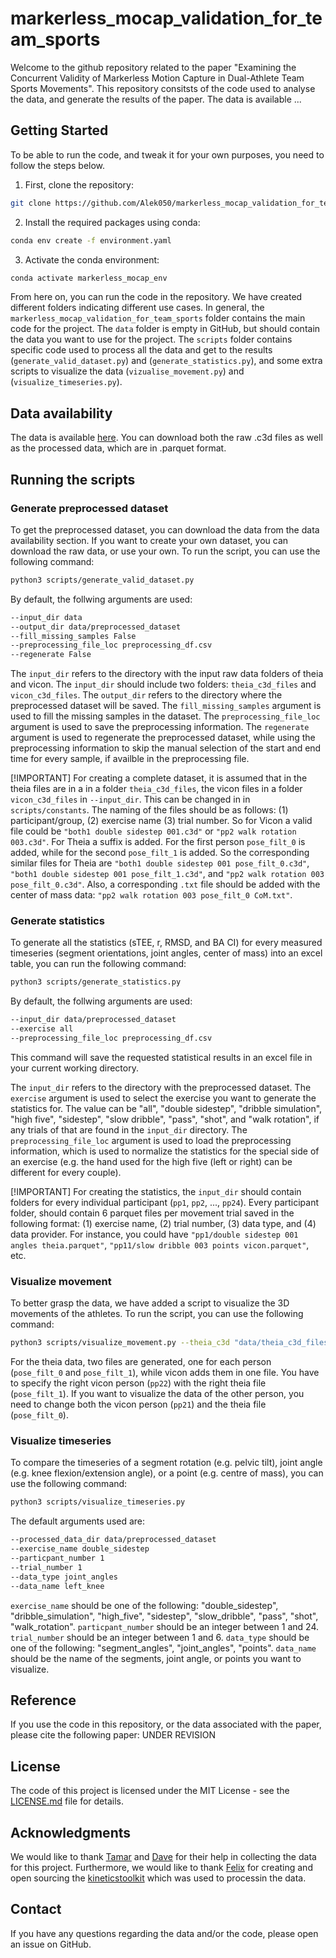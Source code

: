 # markerless_mocap_validation_for_team_sports

Welcome to the github repository related to the paper "Examining the Concurrent Validity of Markerless Motion Capture in Dual-Athlete Team Sports Movements". This repository consitsts of the code used to analyse the data, and generate the results of the paper. The data is available ...

## Getting Started

To be able to run the code, and tweak it for your own purposes, you need to follow the steps below.

1. First, clone the repository:
```bash
git clone https://github.com/Alek050/markerless_mocap_validation_for_team_sports.git
```

2. Install the required packages using conda:
```bash
conda env create -f environment.yaml
```

3. Activate the conda environment:
```bash
conda activate markerless_mocap_env
```

From here on, you can run the code in the repository. We have created different folders indicating different use cases. In general, the `markerless_mocap_validation_for_team_sports` folder contains the main code for the project. The `data` folder is empty in GitHub, but should contain the data you want to use for the project. The `scripts` folder contains specific code used to process all the data and get to the results (`generate_valid_dataset.py`) and (`generate_statistics.py`), and some extra scripts to visualize the data (`vizualise_movement.py`) and (`visualize_timeseries.py`).

## Data availability

The data is available [here](https://doi.org/10.34894/LZPY3B). You can download both the raw .c3d files as well as the processed data, which are in .parquet format.

## Running the scripts

### Generate preprocessed dataset
To get the preprocessed dataset, you can download the data from the data availability section. If you want to create your own dataset, you can download the raw data, or use your own. To run the script, you can use the following command:
```bash
python3 scripts/generate_valid_dataset.py 
```
By default, the follwing arguments are used:
```bash
--input_dir data
--output_dir data/preprocessed_dataset
--fill_missing_samples False
--preprocessing_file_loc preprocessing_df.csv
--regenerate False
```
The `input_dir` refers to the directory with the input raw data folders of theia and vicon. The `input_dir` should include two folders: `theia_c3d_files` and `vicon_c3d_files`. The `output_dir` refers to the directory where the preprocessed dataset will be saved. The `fill_missing_samples` argument is used to fill the missing samples in the dataset. The `preprocessing_file_loc` argument is used to save the preprocessing information. The `regenerate` argument is used to regenerate the preprocessed dataset, while using the preprocessing information to skip the manual selection of the start and end time for every sample, if availble in the preprocessing file.

[!IMPORTANT]
For creating a complete dataset, it is assumed that in the theia files are in a in a folder `theia_c3d_files`, the vicon files in a folder `vicon_c3d_files` in `--input_dir`. This can be changed in in `scripts/constants`. The naming of the files should be as follows: (1) participant/group, (2) exercise name (3) trial number. So for Vicon a valid file could be `"both1 double sidestep 001.c3d"` or `"pp2 walk rotation 003.c3d"`. For Theia a suffix is added. For the first person `pose_filt_0` is added, while for the second `pose_filt_1` is added. So the corresponding similar files for Theia are `"both1 double sidestep 001 pose_filt_0.c3d"`, `"both1 double sidestep 001 pose_filt_1.c3d"`, and `"pp2 walk rotation 003 pose_filt_0.c3d"`. Also, a corresponding `.txt` file should be added with the center of mass data: `"pp2 walk rotation 003 pose_filt_0 CoM.txt"`.

### Generate statistics
To generate all the statistics (sTEE, r, RMSD, and BA CI) for every measured timeseries (segment orientations, joint angles, center of mass) into an excel table, you can run the following command:

```bash
python3 scripts/generate_statistics.py
```
By default, the follwing arguments are used:
```bash
--input_dir data/preprocessed_dataset
--exercise all
--preprocessing_file_loc preprocessing_df.csv
```
This command will save the requested statistical results in an excel file in your current working directory.

The `input_dir` refers to the directory with the preprocessed dataset. The `exercise` argument is used to select the exercise you want to generate the statistics for. The value can be "all", "double sidestep", "dribble simulation", "high five", "sidestep", "slow dribble", "pass", "shot", and "walk rotation", if any trials of that are found in the `input_dir` directory. The `preprocessing_file_loc` argument is used to load the preprocessing information, which is used to normalize the statistics for the special side of an exercise (e.g. the hand used for the high five (left or right) can be different for every couple).

[!IMPORTANT]
For creating the statistics, the `input_dir` should contain folders for every individual participant (`pp1`, `pp2`, ..., `pp24`). Every participant folder, should contain 6 parquet files per movement trial saved in the following format: (1) exercise name, (2) trial number, (3) data type, and (4) data provider. For instance, you could have `"pp1/double sidestep 001 angles theia.parquet"`, `"pp11/slow dribble 003 points vicon.parquet"`, etc.

### Visualize movement

To better grasp the data, we have added a script to visualize the 3D movements of the athletes. To run the script, you can use the following command:

```bash
python3 scripts/visualize_movement.py --theia_c3d "data/theia_c3d_files/both11 double sidestep 002 pose_filt_1.c3d" --vicon_c3d "data/vicon_c3d_files/both11 double sidestep 002.c3d" --vicon_person pp22
```

For the theia data, two files are generated, one for each person (`pose_filt_0` and `pose_filt_1`), while vicon adds them in one file. You have to specify the right vicon person (`pp22`) with the right theia file (`pose_filt_1`). If you want to visualize the data of the other person, you need to change both the vicon person (`pp21`) and the theia file (`pose_filt_0`).

### Visualize timeseries

To compare the timeseries of a segment rotation (e.g. pelvic tilt), joint angle (e.g. knee flexion/extension angle), or a point (e.g. centre of mass), you can use the following command:

```bash
python3 scripts/visualize_timeseries.py
```

The default arguments used are:
```bash
--processed_data_dir data/preprocessed_dataset
--exercise_name double_sidestep
--particpant_number 1
--trial_number 1
--data_type joint_angles
--data_name left_knee
```

`exercise_name` should be one of the following: "double_sidestep", "dribble_simulation", "high_five", "sidestep", "slow_dribble", "pass", "shot", "walk_rotation". `particpant_number` should be an integer between 1 and 24. `trial_number` should be an integer between 1 and 6. `data_type` should be one of the following: "segment_angles", "joint_angles", "points". `data_name` should be the name of the segments, joint angle, or points you want to visualize.

## Reference

If you use the code in this repository, or the data associated with the paper, please cite the following paper: UNDER REVISION

## License

The code of this project is licensed under the MIT License - see the [LICENSE.md](LICENSE.md) file for details.

## Acknowledgments

We would like to thank [Tamar](https://github.com/TFoppen) and [Dave](https://github.com/DaveHanegraaf) for their help in collecting the data for this project. Furthermore, we would like to thank [Felix](https://github.com/felixchenier) for creating and open sourcing the [kineticstoolkit](https://github.com/kineticstoolkit/kineticstoolkit) which was used to processin the data.

## Contact

If you have any questions regarding the data and/or the code, please open an issue on GitHub.

